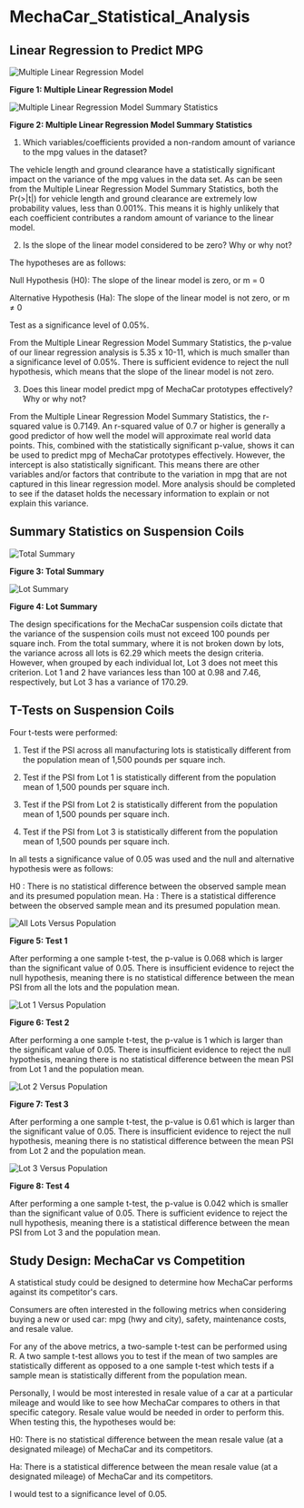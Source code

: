 # MechaCar_Statistical_Analysis

## Linear Regression to Predict MPG

![Multiple Linear Regression Model](analysis/Multiple_Linear_Regression_Model.PNG)

**Figure 1: Multiple Linear Regression Model**

![Multiple Linear Regression Model Summary Statistics](analysis/MLRModel_Summary.PNG)

**Figure 2: Multiple Linear Regression Model Summary Statistics**

1) Which variables/coefficients provided a non-random amount of variance to the mpg values in the dataset?

The vehicle length and ground clearance have a statistically significant impact on the variance of the mpg values in the data set. As can be seen from the Multiple Linear Regression Model Summary Statistics, both the Pr(>|t|) for vehicle length and ground clearance are extremely low probability values, less than 0.001%. This  means it is highly unlikely that each coefficient contributes a random amount of variance to the linear model.

2) Is the slope of the linear model considered to be zero? Why or why not?

The hypotheses are as follows: 

Null Hypothesis (H0): The slope of the linear model is zero, or m = 0

Alternative Hypothesis (Ha): The slope of the linear model is not zero, or m ≠ 0

Test as a significance level of 0.05%. 

From the Multiple Linear Regression Model Summary Statistics, the p-value of our linear regression analysis is 5.35 x 10-11, which is much smaller than a significance level of 0.05%. There is sufficient evidence to reject the null hypothesis, which means that the slope of the linear model is not zero.

3) Does this linear model predict mpg of MechaCar prototypes effectively? Why or why not?

From the Multiple Linear Regression Model Summary Statistics, the r-squared value is 0.7149. An r-squared value of 0.7 or higher is generally a good predictor of how well the model will approximate real world data points. This, combined with the statistically significant p-value, shows it can be used to predict mpg of MechaCar prototypes effectively. However, the intercept is also statistically significant. This means there are other variables and/or factors that contribute to the variation in mpg that are not captured in this linear regression model. More analysis should be completed to see if the dataset holds the necessary information to explain or not explain this variance. 

## Summary Statistics on Suspension Coils

![Total Summary](analysis/total_summary.PNG)

**Figure 3: Total Summary**

![Lot Summary](analysis/lot_summary.PNG)

**Figure 4: Lot Summary**


The design specifications for the MechaCar suspension coils dictate that the variance of the suspension coils must not exceed 100 pounds per square inch. From the total summary, where it is not broken down by lots, the variance across all lots is 62.29 which meets the design criteria. However, when grouped by each individual lot, Lot 3 does not meet this criterion. Lot 1 and 2 have variances less than 100 at 0.98 and 7.46, respectively, but Lot 3 has a variance of 170.29. 

## T-Tests on Suspension Coils

Four t-tests were performed: 

1. Test if the PSI across all manufacturing lots is statistically different from the population mean of 1,500 pounds per square inch.

2. Test if the PSI from Lot 1 is statistically different from the population mean of 1,500 pounds per square inch.

3. Test if the PSI from Lot 2 is statistically different from the population mean of 1,500 pounds per square inch.

4. Test if the PSI from Lot 3 is statistically different from the population mean of 1,500 pounds per square inch.

In all tests a significance value of 0.05 was used and the null and alternative hypothesis were as follows: 

H0 : There is no statistical difference between the observed sample mean and its presumed population mean.
Ha : There is a statistical difference between the observed sample mean and its presumed population mean.


![All Lots Versus Population](analysis/AllLotsVPop.PNG)

**Figure 5: Test 1**

After performing a one sample t-test, the p-value is 0.068 which is larger than the significant value of 0.05. There is insufficient evidence to reject the null hypothesis, meaning there is no statistical difference between the mean PSI from all the lots and the population mean. 

![Lot 1 Versus Population](analysis/Lot1VPop.PNG)

**Figure 6: Test 2**

After performing a one sample t-test, the p-value is 1 which is larger than the significant value of 0.05. There is insufficient evidence to reject the null hypothesis, meaning there is no statistical difference between the mean PSI from Lot 1 and the population mean. 

![Lot 2 Versus Population](analysis/Lot2VPop.PNG)

**Figure 7: Test 3**

After performing a one sample t-test, the p-value is 0.61 which is larger than the significant value of 0.05. There is insufficient evidence to reject the null hypothesis, meaning there is no statistical difference between the mean PSI from Lot 2 and the population mean. 

![Lot 3 Versus Population](analysis/Lot3VPop.PNG)

**Figure 8: Test 4**

After performing a one sample t-test, the p-value is 0.042 which is smaller than the significant value of 0.05. There is sufficient evidence to reject the null hypothesis, meaning there is a statistical difference between the mean PSI from Lot 3 and the population mean. 

## Study Design: MechaCar vs Competition

A statistical study could be designed to determine how MechaCar performs against its competitor's cars.

Consumers are often interested in the following metrics when considering buying a new or used car: mpg (hwy and city), safety, maintenance costs, and resale value. 

For any of the above metrics, a two-sample t-test can be performed using R. A two sample t-test allows you to test if the mean of two samples are statistically different as opposed to a one sample t-test which tests if a sample mean is statistically different from the population mean. 

Personally, I would be most interested in resale value of a car at a particular mileage and would like to see how MechaCar compares to others in that specific category. Resale value would be needed in order to perform this. When testing this, the hypotheses would be: 

H0: There is no statistical difference between the mean resale value (at a designated mileage) of MechaCar and its competitors. 

Ha: There is a statistical difference between the mean resale value (at a designated mileage) of MechaCar and its competitors.

I would test to a significance level of 0.05. 